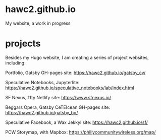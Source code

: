 # hawc2.github.io

My website, a work in progress

# projects

Besides my Hugo website, I am creating a series of project websites, including:

Portfolio, Gatsby GH-pages site: https://hawc2.github.io/gatsby_cv/

Speculative Notebooks, Jupyterlite: https://hawc2.github.io/speculative_notebooks/lab/index.html

SF Nexus, 11ty Netlify site: https://www.sfnexus.io/

Beggars Opera, Gatsby CeTEIcean GH-pages site: https://hawc2.github.io/gatsby_bo/

Speculative Facebook, a Wax Jekkyl site: https://hawc2.github.io/sf/

PCW Storymap, with Mapbox: https://phillycommunitywireless.org/map/
